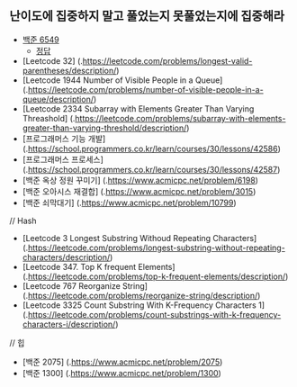 ## 난이도에 집중하지 말고 풀었는지 못풀었는지에 집중해라
- [백준 6549](.https://www.acmicpc.net/problem/6549)
    - [정답](./ans/bj6549.js)
- [Leetcode 32] (.https://leetcode.com/problems/longest-valid-parentheses/description/)
- [Leetcode 1944 Number of Visible People in a Queue] (.https://leetcode.com/problems/number-of-visible-people-in-a-queue/description/)
- [Leetcode 2334 Subarray with Elements Greater Than Varying Threashold] (.https://leetcode.com/problems/subarray-with-elements-greater-than-varying-threshold/description/)
- [프로그래머스 기능 개발] (.https://school.programmers.co.kr/learn/courses/30/lessons/42586)
- [프로그래머스 프로세스] (.https://school.programmers.co.kr/learn/courses/30/lessons/42587)
- [백준 옥상 정원 꾸미기] (.https://www.acmicpc.net/problem/6198)
- [백준 오아시스 재결합] (.https://www.acmicpc.net/problem/3015)
- [백준 쇠막대기] (.https://www.acmicpc.net/problem/10799)


// Hash
- [Leetcode 3 Longest Substring Withoud Repeating Characters] (.https://leetcode.com/problems/longest-substring-without-repeating-characters/description/)
- [Leetcode 347. Top K frequent Elements] (.https://leetcode.com/problems/top-k-frequent-elements/description/)
- [Leetcode 767 Reorganize String] (.https://leetcode.com/problems/reorganize-string/description/)
- [Leetcode 3325 Count Substring With K-Frequency Characters 1] (.https://leetcode.com/problems/count-substrings-with-k-frequency-characters-i/description/)

// 힙 
- [백준 2075] (.https://www.acmicpc.net/problem/2075)
- [백준 1300] (.https://www.acmicpc.net/problem/1300)